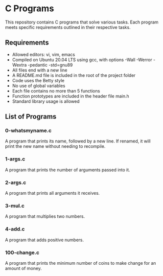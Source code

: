 # C Programs

This repository contains C programs that solve various tasks. Each program meets specific requirements outlined in their respective tasks.

## Requirements

- Allowed editors: vi, vim, emacs
- Compiled on Ubuntu 20.04 LTS using gcc, with options -Wall -Werror -Wextra -pedantic -std=gnu89
- All files end with a new line
- A README.md file is included in the root of the project folder
- Code uses the Betty style
- No use of global variables
- Each file contains no more than 5 functions
- Function prototypes are included in the header file main.h
- Standard library usage is allowed

## List of Programs

### 0-whatsmyname.c
A program that prints its name, followed by a new line. If renamed, it will print the new name without needing to recompile.

### 1-args.c
A program that prints the number of arguments passed into it.

### 2-args.c
A program that prints all arguments it receives.

### 3-mul.c
A program that multiplies two numbers.

### 4-add.c
A program that adds positive numbers.

### 100-change.c
A program that prints the minimum number of coins to make change for an amount of money.
